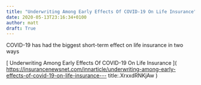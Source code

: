 ```yaml
---
title: "Underwriting Among Early Effects Of COVID-19 On Life Insurance"
date: 2020-05-13T23:16:34+0100
author: matt
draft: True
---
```

COVID-19 has had the biggest short-term effect on life insurance in two ways

[ Underwriting Among Early Effects Of COVID-19 On Life Insurance ]( https://insurancenewsnet.com/innarticle/underwriting-among-early-effects-of-covid-19-on-life-insurance---
title:.XrxxdRNKjAw )
